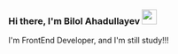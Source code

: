 ### Hi there, I'm Bilol Ahadullayev <img src="https://media.giphy.com/media/hvRJCLFzcasrR4ia7z/giphy.gif" width="27px">

I'm FrontEnd Developer, and I'm still study!!! 
